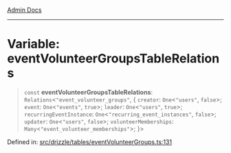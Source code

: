 [Admin Docs](/)

***

# Variable: eventVolunteerGroupsTableRelations

> `const` **eventVolunteerGroupsTableRelations**: `Relations`\<`"event_volunteer_groups"`, \{ `creator`: `One`\<`"users"`, `false`\>; `event`: `One`\<`"events"`, `true`\>; `leader`: `One`\<`"users"`, `true`\>; `recurringEventInstance`: `One`\<`"recurring_event_instances"`, `false`\>; `updater`: `One`\<`"users"`, `false`\>; `volunteerMemberships`: `Many`\<`"event_volunteer_memberships"`\>; \}\>

Defined in: [src/drizzle/tables/eventVolunteerGroups.ts:131](https://github.com/Sourya07/talawa-api/blob/3df16fa5fb47e8947dc575f048aef648ae9ebcf8/src/drizzle/tables/eventVolunteerGroups.ts#L131)
